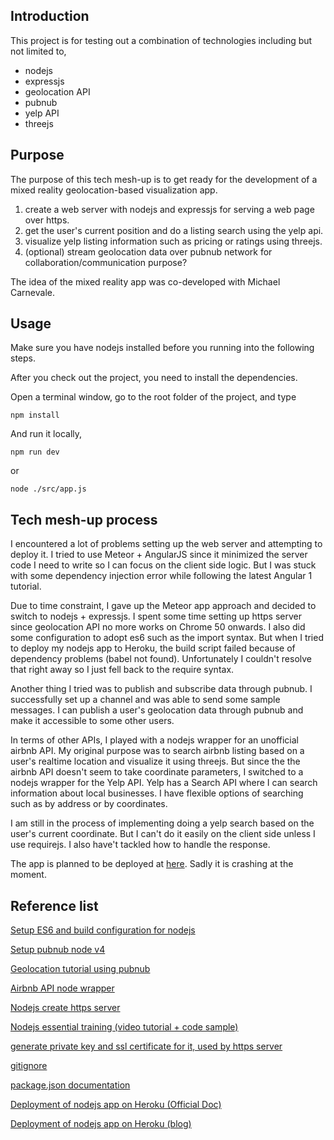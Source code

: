 ## Introduction
This project is for testing out a combination of technologies including but not limited to,
- nodejs
- expressjs
- geolocation API
- pubnub
- yelp API
- threejs

## Purpose
The purpose of this tech mesh-up is to get ready for the development of a mixed reality geolocation-based visualization app.

1. create a web server with nodejs and expressjs for serving a web page over https.
2. get the user's current position and do a listing search using the yelp api.
3. visualize yelp listing information such as pricing or ratings using threejs.
4. (optional) stream geolocation data over pubnub network for collaboration/communication purpose?

The idea of the mixed reality app was co-developed with Michael Carnevale.

## Usage
Make sure you have nodejs installed before you running into the following steps.

After you check out the project, you need to install the dependencies.

Open a terminal window, go to the root folder of the project, and type
```
npm install
```

And run it locally,
```
npm run dev
```
or
```
node ./src/app.js
```

## Tech mesh-up process
I encountered a lot of problems setting up the web server and attempting to deploy it.
I tried to use Meteor + AngularJS since it minimized the server code I need to write so I can focus on the client side logic.
But I was stuck with some dependency injection error while following the latest Angular 1 tutorial.

Due to time constraint, I gave up the Meteor app approach and decided to switch to nodejs + expressjs.
I spent some time setting up https server since geolocation API no more works on Chrome 50 onwards.
I also did some configuration to adopt es6 such as the import syntax. But when I tried to deploy my nodejs app to Heroku, the build script failed because of dependency problems (babel not found). Unfortunately I couldn't resolve that right away so I just fell back to the require syntax.

Another thing I tried was to publish and subscribe data through pubnub. I successfully set up a channel and was able to send some sample messages. I can publish a user's geolocation data through pubnub and make it accessible to some other users.

In terms of other APIs, I played with a nodejs wrapper for an unofficial airbnb API. My original purpose was to search airbnb listing based on a user's realtime location and visualize it using threejs. But since the the airbnb API doesn't seem to take coordinate parameters, I switched to a nodejs wrapper for the Yelp API. Yelp has a Search API where I can search information about local businesses. I have flexible options of searching such as by address or by coordinates.

I am still in the process of implementing doing a yelp search based on the user's current coordinate. But I can't do it easily on the client side unless I use requirejs. I also have't tackled how to handle the response.

The app is planned to be deployed at [here](http://mr-geo-vis.herokuapp.com/). Sadly it is crashing at the moment.

## Reference list

[Setup ES6 and build configuration for nodejs](https://egghead.io/lessons/node-js-using-es6-and-beyond-with-node-js)

[Setup pubnub node v4](https://www.pubnub.com/docs/nodejs/data-streams-publish-and-subscribe-sdk-v4#include_pubnub_javascript_sdk_1)

[Geolocation tutorial using pubnub](https://www.pubnub.com/blog/2015-04-30-google-maps-geolocation-tracking-in-realtime-with-javascript/)

[Airbnb API node wrapper](https://github.com/phamtrisi/airapi)

[Nodejs create https server](https://nodejs.org/api/https.html#https_server_listen_handle_callback)

[Nodejs essential training (video tutorial + code sample)](https://www.lynda.com/Node-js-tutorials/Node-js-Essential-Training/417077-2.html?org=ocadu.ca)

[generate private key and ssl certificate for it, used by https server](http://stackoverflow.com/questions/16610612/create-https-server-with-node-js)

[gitignore](https://github.com/github/gitignore/blob/master/Node.gitignore)

[package.json documentation](https://docs.npmjs.com/getting-started/using-a-package.json)

[Deployment of nodejs app on Heroku (Official Doc)](https://devcenter.heroku.com/articles/deploying-nodejs)

[Deployment of nodejs app on Heroku (blog)](https://scotch.io/tutorials/how-to-deploy-a-node-js-app-to-heroku)

